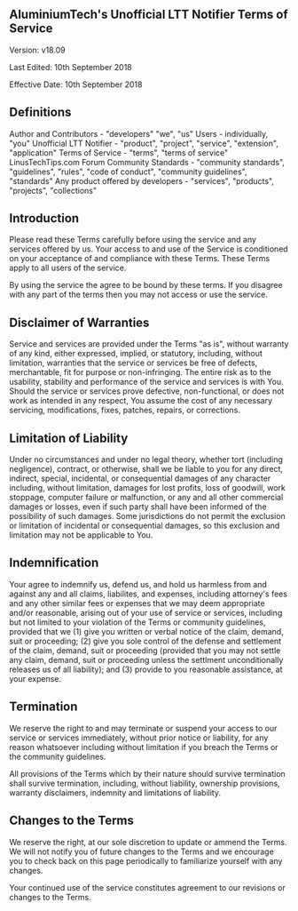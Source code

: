 ## AluminiumTech's Unofficial LTT Notifier Terms of Service

Version: v18.09

Last Edited: 10th September 2018

Effective Date: 10th September 2018

## Definitions
Author and Contributors - "developers" "we", "us"
Users - individually, "you"
Unofficial LTT Notifier - "product", "project", "service", "extension", "application"
Terms of Service - "terms", "terms of service"
LinusTechTips.com Forum Community Standards - "community standards", "guidelines", "rules", "code of conduct", "community guidelines", "standards"
Any product offered by developers - "services", "products", "projects", "collections"

## Introduction
Please read these Terms carefully before using the service and any services offered by us.
Your access to and use of the Service is conditioned on your acceptance of and compliance with these Terms. These Terms apply to all users of the service.

By using the service the agree to be bound by these terms. If you disagree with any part of the terms then you may not access or use the service.

## Disclaimer of Warranties
Service and services are provided under the Terms "as is", without warranty of any kind, either expressed, implied, or statutory, including, without limitation, warranties that the service or services be free of defects, merchantable, fit for purpose or non-infringing. The entire risk as to the usability, stability and performance of the service and services is with You. Should the service or services prove defective, non-functional, or does not work as intended in any respect, You assume the cost of any necessary servicing, modifications, fixes, patches, repairs, or corrections.

## Limitation of Liability
Under no circumstances and under no legal theory, whether tort (including negligence), contract, or otherwise, shall we be liable to you for any direct, indirect, special, incidental, or consequential damages of any character including, without limitation, damages for lost profits, loss of goodwill, work stoppage, computer failure or malfunction, or any and all other commercial damages or losses, even if such party shall have been informed of the possibility of such damages. Some jurisdictions do not permit the exclusion or limitation of incidental or consequential damages, so this exclusion and limitation may not be applicable to You. 

## Indemnification
Your agree to indemnify us, defend  us, and hold us harmless from and against any and all claims, liabilites, and expenses, including attorney's fees and any other similar fees or expenses that we may deem appropriate and/or reasonable, arising out of your use of service or services, including but not limited to your violation of the Terms or community guidelines, provided that we (1) give you written or verbal notice of the claim, demand, suit or proceeding; (2) give you sole control of the defense and settlement of the claim, demand, suit or proceeding (provided that you may not settle any claim, demand, suit or proceeding unless the settlment unconditionally releases us of all liability); and (3) provide to you reasonable assistance, at your expense.

## Termination
We reserve the right to and may terminate or suspend your access to our service or services immediately, without prior notice or liability, for any reason whatsoever including without limitation if you breach the Terms or the community guidelines.

All provisions of the Terms which by their nature should survive termination shall survive termination, including, without liability, ownership provisions, warranty disclaimers, indemnity and limitations of liability.

## Changes to the Terms
We reserve the right, at our sole discretion to update or ammend the Terms. We will not notify you of future changes to the Terms and we encourage you to check back on this page periodically to familiarize yourself with any changes.

Your continued use of the service constitutes agreement to our revisions or changes to the Terms.